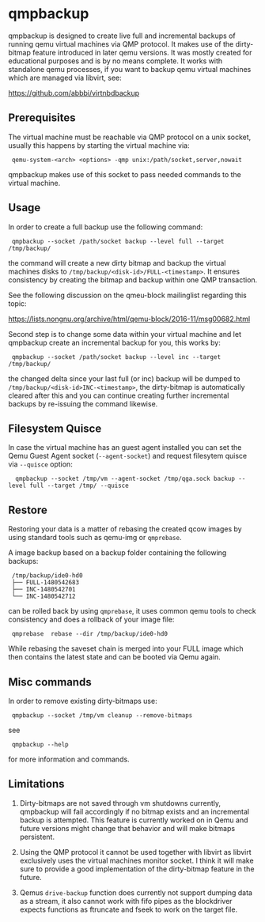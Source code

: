 
qmpbackup
=========

qmpbackup is designed to create live full and incremental backups of running
qemu virtual machines via QMP protocol. It makes use of the dirty-bitmap
feature introduced in later qemu versions. It was mostly created for
educational purposes and is by no means complete. It works with standalone 
qemu processes, if you want to backup qemu virtual machines which are 
managed via libvirt, see:

 https://github.com/abbbi/virtnbdbackup

Prerequisites
-------------

The virtual machine must be reachable via QMP protocol on a unix socket,
usually this happens by starting the virtual machine via:

```
 qemu-system-<arch> <options> -qmp unix:/path/socket,server,nowait
```

qmpbackup makes use of this socket to pass needed commands to the
virtual machine.

Usage
-----

In order to create a full backup use the following command:

```
 qmpbackup --socket /path/socket backup --level full --target /tmp/backup/
```

the command will create a new dirty bitmap and backup the virtual machines
disks to ```/tmp/backup/<disk-id>/FULL-<timestamp>```. It ensures
consistency by creating the bitmap and backup within one QMP transaction.

See the following discussion on the qmeu-block mailinglist regarding
this topic:

 https://lists.nongnu.org/archive/html/qemu-block/2016-11/msg00682.html

Second step is to change some data within your virtual machine and let
qmpbackup create an incremental backup for you, this works by:

```
 qmpbackup --socket /path/socket backup --level inc --target /tmp/backup/
```

the changed delta since your last full (or inc) backup will be dumped to
```/tmp/backup/<disk-id>INC-<timestamp>```, the dirty-bitmap is automatically
cleared after this and you can continue creating further incremental backups by
re-issuing the command likewise.

Filesystem Quisce
-----------------

In case the virtual machine has an guest agent installed you can set the Qemu
Guest Agent socket (```--agent-socket```)  and request filesytem quisce via
```--quisce``` option:

```
  qmpbackup --socket /tmp/vm --agent-socket /tmp/qga.sock backup --level full --target /tmp/ --quisce
```

Restore
-------

Restoring your data is a matter of rebasing the created qcow images by
using standard tools such as qemu-img or ```qmprebase```.

A image backup based on a backup folder containing the following backups:

```
 /tmp/backup/ide0-hd0
 ├── FULL-1480542683
 ├── INC-1480542701
 └── INC-1480542712
```

can be rolled back by using ```qmprebase```, it uses common qemu tools to check
consistency and does a rollback of your image file:

```
 qmprebase  rebase --dir /tmp/backup/ide0-hd0
```

While rebasing the saveset chain is merged into your FULL image which then
contains the latest state and can be booted via Qemu again.

Misc commands
-------------

In order to remove existing dirty-bitmaps use:

```
 qmpbackup --socket /tmp/vm cleanup --remove-bitmaps
```

see 

```
 qmpbackup --help 
```

for more information and commands.

Limitations
-----------

1) Dirty-bitmaps are not saved through vm shutdowns currently, qmpbackup will
fail accordingly if no bitmap exists and an incremental backup is attempted.
This feature is currently worked on in Qemu and future versions might change
that behavior and will make bitmaps persistent.

2) Using the QMP protocol it cannot be used together with libvirt as libvirt
exclusively uses the virtual machines monitor socket. I think it will make sure
to provide a good implementation of the dirty-bitmap feature in the future.

3) Qemus ```drive-backup``` function does currently not support dumping
data as a stream, it also cannot work with fifo pipes as the blockdriver
expects functions as ftruncate and fseek to work on the target file.
